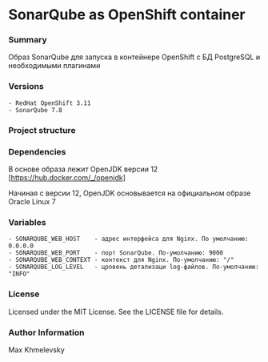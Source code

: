 # SonarQube as OpenShift container

### Summary

Образ SonarQube для запуска в контейнере OpenShift с БД PostgreSQL и необходимыми плагинами

### Versions

    - RedHat OpenShift 3.11
    - SonarQube 7.8

### Project structure

### Dependencies

В основе образа лежит OpenJDK версии 12 [https://hub.docker.com/_/openjdk]

Начиная с версии 12, OpenJDK основывается на официальном образе Oracle Linux 7

### Variables

    - SONARQUBE_WEB_HOST    - адрес интерфейса для Nginx. По умолчанию: 0.0.0.0
    - SONARQUBE_WEB_PORT    - порт SonarQube. По-умолчанию: 9000
    - SONARQUBE_WEB_CONTEXT - контекст для Nginx. По-умолчанию: "/"
    - SONARQUBE_LOG_LEVEL   - цровень детализаци log-файлов. По-умолчанию: "INFO"

### License

Licensed under the MIT License. See the LICENSE file for details.

### Author Information

Max Khmelevsky <max dot khmelevsky at yandex dot ru>
